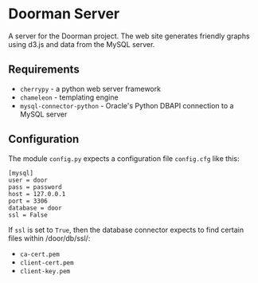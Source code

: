 # Doorman Server

A server for the Doorman project. The web site generates friendly graphs using d3.js and data from the MySQL server.

## Requirements

* `cherrypy` - a python web server framework
* `chameleon` - templating engine
* `mysql-connector-python` - Oracle's Python DBAPI connection to a MySQL server

## Configuration

The module `config.py` expects a configuration file `config.cfg` like this:

    [mysql]
    user = door
    pass = password
    host = 127.0.0.1
    port = 3306
    database = door
    ssl = False

If `ssl` is set to `True`, then the database connector expects to find certain files within /door/db/ssl/:

* `ca-cert.pem`
* `client-cert.pem`
* `client-key.pem`
